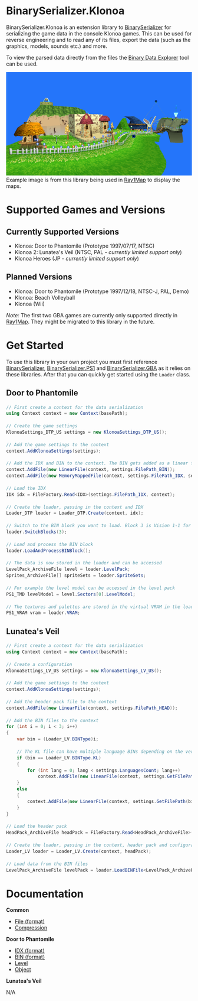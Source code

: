 # BinarySerializer.Klonoa
BinarySerializer.Klonoa is an extension library to [BinarySerializer](https://github.com/RayCarrot/BinarySerializer) for serializing the game data in the console Klonoa games. This can be used for reverse engineering and to read any of its files, export the data (such as the graphics, models, sounds etc.) and more.

To view the parsed data directly from the files the [Binary Data Explorer](https://github.com/RayCarrot/BinaryDataExplorer) tool can be used.

![Map Example](img/map_example.png)
Example image is from this library being used in [Ray1Map](https://github.com/Adsolution/Ray1Map) to display the maps.

# Supported Games and Versions
## Currently Supported Versions
* Klonoa: Door to Phantomile (Prototype 1997/07/17, NTSC)
* Klonoa 2: Lunatea's Veil (NTSC, PAL - _currently limited support only_)
* Klonoa Heroes (JP - _currently limited support only_)

## Planned Versions
* Klonoa: Door to Phantomile (Prototype 1997/12/18, NTSC-J, PAL, Demo)
* Klonoa: Beach Volleyball
* Klonoa (Wii)

_Note:_ The first two GBA games are currently only supported directly in [Ray1Map](https://github.com/Adsolution/Ray1Map/tree/master/Assets/Scripts/DataTypes/GBAKlonoa). They might be migrated to this library in the future.

# Get Started
To use this library in your own project you must first reference [BinarySerializer](https://github.com/RayCarrot/BinarySerializer), [BinarySerializer.PS1](https://github.com/RayCarrot/BinarySerializer.PS1) and [BinarySerializer.GBA](https://github.com/RayCarrot/BinarySerializer.GBA) as it relies on these libraries. After that you can quickly get started using the `Loader` class.

## Door to Phantomile

```cs
// First create a context for the data serialization
using Context context = new Context(basePath);

// Create the game settings
KlonoaSettings_DTP_US settings = new KlonoaSettings_DTP_US();

// Add the game settings to the context
context.AddKlonoaSettings(settings);

// Add the IDX and BIN to the context. The BIN gets added as a linear file while the IDX has to be memory mapped. If the level data will be parsed then the exe needs to be added too.
context.AddFile(new LinearFile(context, settings.FilePath_BIN));
context.AddFile(new MemoryMappedFile(context, settings.FilePath_IDX, settings.Address_IDX));

// Load the IDX
IDX idx = FileFactory.Read<IDX>(settings.FilePath_IDX, context);

// Create the loader, passing in the context and IDX
Loader_DTP loader = Loader_DTP.Create(context, idx);

// Switch to the BIN block you want to load. Block 3 is Vision 1-1 for example, while block 0 is the fixed block.
loader.SwitchBlocks(3);

// Load and process the BIN block
loader.LoadAndProcessBINBlock();

// The data is now stored in the loader and can be accessed
LevelPack_ArchiveFile level = loader.LevelPack;
Sprites_ArchiveFile[] spriteSets = loader.SpriteSets;

// For example the level model can be accessed in the level pack
PS1_TMD levelModel = level.Sectors[0].LevelModel;

// The textures and palettes are stored in the virtual VRAM in the loader
PS1_VRAM vram = loader.VRAM;
```

## Lunatea's Veil
```cs
// First create a context for the data serialization
using Context context = new Context(basePath);

// Create a configuration
KlonoaSettings_LV_US settings = new KlonoaSettings_LV_US();

// Add the game settings to the context
context.AddKlonoaSettings(settings);

// Add the header pack file to the context
context.AddFile(new LinearFile(context, settings.FilePath_HEAD));

// Add the BIN files to the context
for (int i = 0; i < 3; i++)
{
    var bin = (Loader_LV.BINType)i;

    // The KL file can have multiple language BINs depending on the version
    if (bin == Loader_LV.BINType.KL)
    {
        for (int lang = 0; lang < settings.LanguagesCount; lang++)
            context.AddFile(new LinearFile(context, settings.GetFilePath(bin, languageIndex: lang)));
    }
    else
    {
        context.AddFile(new LinearFile(context, settings.GetFilePath(bin)));
    }
}

// Load the header pack
HeadPack_ArchiveFile headPack = FileFactory.Read<HeadPack_ArchiveFile>(settings.FilePath_HEAD, context, (_, head) => head.Pre_HasMultipleLanguages = settings.HasMultipleLanguages);

// Create the loader, passing in the context, header pack and configuration
Loader_LV loader = Loader_LV.Create(context, headPack);

// Load data from the BIN files
LevelPack_ArchiveFile levelPack = loader.LoadBINFile<LevelPack_ArchiveFile>(Loader_LV.BINType.KL, 10);
```

# Documentation

**Common**

* [File (format)](docs/Format_FILE.md)
* [Compression](docs/Compression.md)

**Door to Phantomile**

* [IDX (format)](docs/DTP/Format_IDX.md)
* [BIN (format)](docs/DTP/Format_BIN.md)
* [Level](docs/DTP/Level.md)
* [Object](docs/DTP/Object.md)

**Lunatea's Veil**

N/A